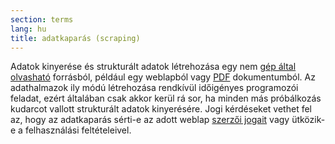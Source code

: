 ```yaml
---
section: terms
lang: hu
title: adatkaparás (scraping)
---
```


Adatok kinyerése és strukturált adatok létrehozása egy nem [gép által olvasható](../machine-readable/) forrásból, például egy weblapból vagy  [PDF](../pdf/) dokumentumból. Az adathalmazok ily módú létrehozása rendkívül időigényes programozói feladat, ezért általában csak akkor kerül rá sor, ha minden más próbálkozás kudarcot vallott strukturált adatok kinyerésére. Jogi kérdéseket vethet fel az, hogy az adatkaparás sérti-e az adott weblap [szerzői jogait](../copyright/) vagy ütközik-e a felhasználási feltételeivel.
